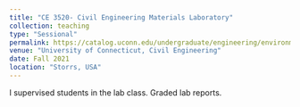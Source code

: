 ```yaml
---
title: "CE 3520- Civil Engineering Materials Laboratory"
collection: teaching
type: "Sessional"
permalink: https://catalog.uconn.edu/undergraduate/engineering/environmental-engineering-bse/
venue: "University of Connecticut, Civil Engineering"
date: Fall 2021
location: "Storrs, USA"
---
```


I supervised students in the lab class. Graded lab reports.
